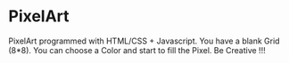 # PixelArt
PixelArt programmed with HTML/CSS + Javascript.
You have a blank Grid (8*8). You can choose a Color and start to fill the Pixel. Be Creative !!!
